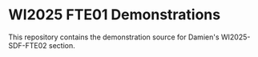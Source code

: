 # WI2025 FTE01 Demonstrations

This repository contains the demonstration source for Damien's WI2025-SDF-FTE02 section.
